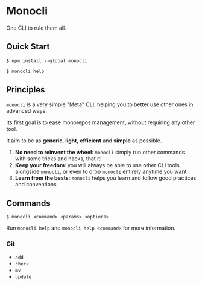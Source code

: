 # Monocli

One CLI to rule them all.

## Quick Start

```
$ npm install --global monocli

$ monocli help
```

## Principles

`monocli` is a very simple "Meta" CLI, helping you to better use other ones in advanced ways.

Its first goal is to ease monorepos management, without requiring any other tool.

It aim to be as **generic**, **light**, **efficient** and **simple** as possible.

1. **No need to reinvent the wheel**: `monocli` simply run other commands with some tricks and hacks, that it!
2. **Keep your freedom**: you will always be able to use other CLI tools alongside `monocli`, or even to drop `monocli` entirely anytime you want
3. **Learn from the bests**: `monocli` helps you learn and follow good practices and conventions

## Commands

```shell-session
$ monocli <command> <params> <options>
```

Run `monocli help` and `monocli help <command>` for more information.

### Git

- `add`
- `check`
- `mv`
- `update`

